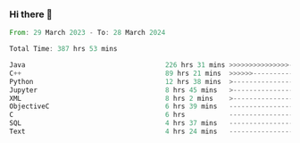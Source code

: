 ### Hi there 👋

<!--
**luoxuanzao/luoxuanzao** is a ✨ _special_ ✨ repository because its `README.md` (this file) appears on your GitHub profile.

Here are some ideas to get you started:

- 🔭 I’m currently working on ...
- 🌱 I’m currently learning ...
- 👯 I’m looking to collaborate on ...
- 🤔 I’m looking for help with ...
- 💬 Ask me about ...
- 📫 How to reach me: ...
- 😄 Pronouns: ...
- ⚡ Fun fact: ...
-->

<!--START_SECTION:waka-->

```rust
From: 29 March 2023 - To: 28 March 2024

Total Time: 387 hrs 53 mins

Java                                   226 hrs 31 mins >>>>>>>>>>>>>>>----------   58.20 %
C++                                    89 hrs 21 mins  >>>>>>-------------------   22.96 %
Python                                 12 hrs 38 mins  >------------------------   03.25 %
Jupyter                                8 hrs 45 mins   >------------------------   02.25 %
XML                                    8 hrs 2 mins    >------------------------   02.06 %
ObjectiveC                             6 hrs 39 mins   -------------------------   01.71 %
C                                      6 hrs           -------------------------   01.54 %
SQL                                    4 hrs 37 mins   -------------------------   01.19 %
Text                                   4 hrs 24 mins   -------------------------   01.13 %
```

<!--END_SECTION:waka-->